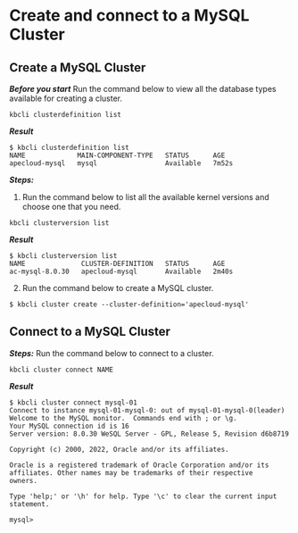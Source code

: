 # Create and connect to a MySQL Cluster
## Create a MySQL Cluster
***Before you start***
Run the command below to view all the database types available for creating a cluster. 
```
kbcli clusterdefinition list
```
***Result***
```
$ kbcli clusterdefinition list
NAME             MAIN-COMPONENT-TYPE   STATUS      AGE
apecloud-mysql   mysql                 Available   7m52s
```
***Steps:***
1. Run the command below to list all the available kernel versions and choose one that you need.
```
kbcli clusterversion list
```
***Result***
```
$ kbcli clusterversion list
NAME              CLUSTER-DEFINITION   STATUS      AGE
ac-mysql-8.0.30   apecloud-mysql       Available   2m40s
```
2. Run the command below to create a MySQL cluster. 
```
$ kbcli cluster create --cluster-definition='apecloud-mysql'
```
## Connect to a MySQL Cluster
***Steps:***
Run the command below to connect to a cluster.
```
kbcli cluster connect NAME
```

***Result***
```
$ kbcli cluster connect mysql-01
Connect to instance mysql-01-mysql-0: out of mysql-01-mysql-0(leader)
Welcome to the MySQL monitor.  Commands end with ; or \g.
Your MySQL connection id is 16
Server version: 8.0.30 WeSQL Server - GPL, Release 5, Revision d6b8719

Copyright (c) 2000, 2022, Oracle and/or its affiliates.

Oracle is a registered trademark of Oracle Corporation and/or its
affiliates. Other names may be trademarks of their respective
owners.

Type 'help;' or '\h' for help. Type '\c' to clear the current input statement.

mysql>
```